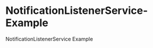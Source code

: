 NotificationListenerService-Example
===================================

NotificationListenerService Example
